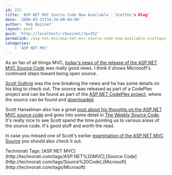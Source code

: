 ```yaml
---
id: 252
title: 'ASP.NET MVC Source Code Now Available - ScottGu's Blog'
date: '2008-03-21T16:34:00-04:00'
author: 'Rob Bazinet'
layout: post
guid: 'http://localhost/~rbazinet/?p=252'
permalink: /asp-net-mvc/asp-net-mvc-source-code-now-available-scottgus-blog/
categories:
    - 'ASP.NET MVC'
---
```


As an fan of all things MVC, [today's news of the release of the ASP.NET MVC Source Code](http://weblogs.asp.net/scottgu/archive/2008/03/21/asp-net-mvc-source-code-now-available.aspx) was really good news. I think it shows Microsoft's continued steps toward being open source.

[Scott Guthrie](http://weblogs.asp.net/scottgu/default.aspx) was the one breaking the news and he has some details on his blog to check out. The source was released as part of a CodePlex project and can be found as part of the [ASP.NET CodePlex project](http://www.codeplex.com/aspnet), where the source can be found and [downloaded](http://www.codeplex.com/aspnet/Release/ProjectReleases.aspx?ReleaseId=11833).

Scott Hanselman also has a great [post about his thoughts on the ASP.NET MVC source code](http://www.hanselman.com/blog/TheWeeklySourceCode21ASPNETMVCPreview2SourceCode.aspx) and goes into some detail in [The Weekly Source Code](http://www.hanselman.com/blog/CategoryView.aspx?category=Source+Code). It's really nice to see Scott spend the time pointing us to various areas of the source code. It's good stuff and worth the read.

In case you missed one of Scott's earlier [examination of the ASP.NET MVC Source](http://www.hanselman.com/blog/TheWeeklySourceCode17ASPNETMVCCommunityCodeEdition.aspx) you should also check it out.

<div class="wlWriterSmartContent" style="display:inline;margin:0;padding:0;">Technorati Tags: [ASP.NET MVC](http://technorati.com/tags/ASP.NET%20MVC),[Source Code](http://technorati.com/tags/Source%20Code),[Microsoft](http://technorati.com/tags/Microsoft)</div>